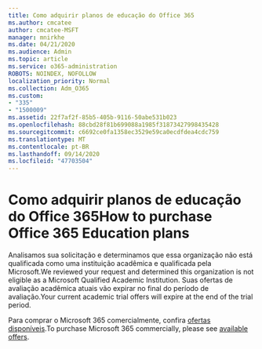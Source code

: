 ```yaml
---
title: Como adquirir planos de educação do Office 365
ms.author: cmcatee
author: cmcatee-MSFT
manager: mnirkhe
ms.date: 04/21/2020
ms.audience: Admin
ms.topic: article
ms.service: o365-administration
ROBOTS: NOINDEX, NOFOLLOW
localization_priority: Normal
ms.collection: Adm_O365
ms.custom:
- "335"
- "1500009"
ms.assetid: 22f7af2f-85b5-405b-9116-50abe531b023
ms.openlocfilehash: 88cbd28f81b699088a1985f31873427998435428
ms.sourcegitcommit: c6692ce0fa1358ec3529e59ca0ecdfdea4cdc759
ms.translationtype: MT
ms.contentlocale: pt-BR
ms.lasthandoff: 09/14/2020
ms.locfileid: "47703504"
---
```

# <a name="how-to-purchase-office-365-education-plans"></a><span data-ttu-id="c15c1-102">Como adquirir planos de educação do Office 365</span><span class="sxs-lookup"><span data-stu-id="c15c1-102">How to purchase Office 365 Education plans</span></span>

<span data-ttu-id="c15c1-103">Analisamos sua solicitação e determinamos que essa organização não está qualificada como uma instituição acadêmica e qualificada pela Microsoft.</span><span class="sxs-lookup"><span data-stu-id="c15c1-103">We reviewed your request and determined this organization is not eligible as a Microsoft Qualified Academic Institution.</span></span> <span data-ttu-id="c15c1-104">Suas ofertas de avaliação acadêmica atuais vão expirar no final do período de avaliação.</span><span class="sxs-lookup"><span data-stu-id="c15c1-104">Your current academic trial offers will expire at the end of the trial period.</span></span>
  
<span data-ttu-id="c15c1-105">Para comprar o Microsoft 365 comercialmente, confira [ofertas disponíveis](https://go.microsoft.com/fwlink/p/?linkid=868433).</span><span class="sxs-lookup"><span data-stu-id="c15c1-105">To purchase Microsoft 365 commercially, please see [available offers](https://go.microsoft.com/fwlink/p/?linkid=868433).</span></span>  